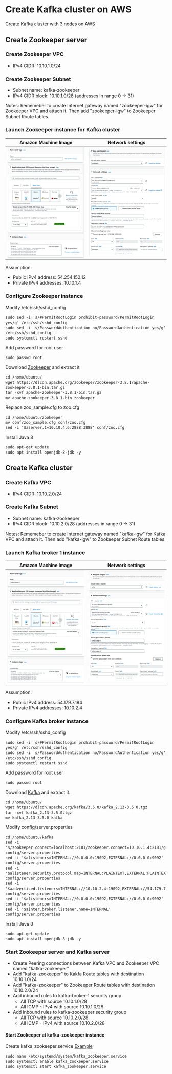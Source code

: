 # Create Kafka cluster on AWS
Create Kafka cluster with 3 nodes on AWS
## Create Zookeeper server
### Create Zookeeper VPC
- IPv4 CIDR: 10.10.1.0/24

### Create Zookeeper Subnet
- Subnet name: kafka-zookeeper
- IPv4 CIDR block: 10.10.1.0/28 (addresses in range 0 -> 31)

Notes: Rememeber to create Internet gateway named "zookeeper-igw" for Zookeeper VPC and attach it. Then add "zookeeper-igw" to Zookeeper Subnet Route tables.
### Launch Zookeeper instance for Kafka cluster
Amazon Machine Image             |  Network settings
:-------------------------:|:-------------------------:
![](https://github.com/namlv7197/kafka-cluster/blob/main/kafka-zookeeper-ami.png)  |  ![](https://github.com/namlv7197/kafka-cluster/blob/main/kafka-zookeeper-networks.png)
Assumption:
- Public IPv4 address: 54.254.152.12
- Private IPv4 addresses: 10.10.1.4
### Configure Zookeeper instance
Modify /etc/ssh/sshd_config
```
sudo sed -i 's/#PermitRootLogin prohibit-password/PermitRootLogin yes/g' /etc/ssh/sshd_config
sudo sed -i 's/PasswordAuthentication no/PasswordAuthentication yes/g' /etc/ssh/sshd_config
sudo systemctl restart sshd
```
Add password for root user
```
sudo passwd root
```
Download [Zookeeper](https://dlcdn.apache.org/zookeeper/zookeeper-3.8.1/apache-zookeeper-3.8.1-bin.tar.gz) and extract it
```
cd /home/ubuntu/
wget https://dlcdn.apache.org/zookeeper/zookeeper-3.8.1/apache-zookeeper-3.8.1-bin.tar.gz
tar -xvf apache-zookeeper-3.8.1-bin.tar.gz
mv apache-zookeeper-3.8.1-bin zookeeper
```
Replace zoo_sample.cfg to zoo.cfg
```
cd /home/ubuntu/zookeeper
mv conf/zoo_sample.cfg conf/zoo.cfg
sed -i '$aserver.1=10.10.4.6:2888:3888' conf/zoo.cfg
```
Install Java 8
```
sudo apt-get update
sudo apt install openjdk-8-jdk -y
```
## Create Kafka cluster
### Create Kafka VPC
- IPv4 CIDR: 10.10.2.0/24

### Create Kafka Subnet
- Subnet name: kafka-zookeeper
- IPv4 CIDR block: 10.10.2.0/28 (addresses in range 0 -> 31)

Notes: Rememeber to create Internet gateway named "kafka-igw" for Kafka VPC and attach it. Then add "kafka-igw" to Zookeeper Subnet Route tables.

### Launch Kafka broker 1 instance
Amazon Machine Image             |  Network settings
:-------------------------:|:-------------------------:
![](https://github.com/namlv7197/kafka-cluster/blob/main/kafka-broker-1-ami.png)  |  ![](https://github.com/namlv7197/kafka-cluster/blob/main/kafka-broker-1-networks.png)
Assumption:
- Public IPv4 address: 54.179.7.184
- Private IPv4 addresses: 10.10.2.4
### Configure Kafka broker instance
Modify /etc/ssh/sshd_config
```
sudo sed -i 's/#PermitRootLogin prohibit-password/PermitRootLogin yes/g' /etc/ssh/sshd_config
sudo sed -i 's/PasswordAuthentication no/PasswordAuthentication yes/g' /etc/ssh/sshd_config
sudo systemctl restart sshd
```
Add password for root user
```
sudo passwd root
```
Download [Kafka](https://dlcdn.apache.org/kafka/3.5.0/kafka_2.13-3.5.0.tgz) and extract it.
```
cd /home/ubuntu/
wget https://dlcdn.apache.org/kafka/3.5.0/kafka_2.13-3.5.0.tgz
tar -xvf kafka_2.13-3.5.0.tgz
mv kafka_2.13-3.5.0 kafka
```
Modify config/server.properties
```
cd /home/ubuntu/kafka
sed -i 's/zookeeper.connect=localhost:2181/zookeeper.connect=10.10.1.4:2181/g' config/server.properties
sed -i '$alisteners=INTERNAL://0.0.0.0:19092,EXTERNAL://0.0.0.0:9092' config/server.properties
sed -i '$alistener.security.protocol.map=INTERNAL:PLAINTEXT,EXTERNAL:PLAINTEXT' config/server.properties
sed -i '$aadvertised.listeners=INTERNAL://10.10.2.4:19092,EXTERNAL://54.179.7.184:9092' config/server.properties
sed -i '$alisteners=INTERNAL://0.0.0.0:19092,EXTERNAL://0.0.0.0:9092' config/server.properties
sed -i '$ainter.broker.listener.name=INTERNAL' config/server.properties
```
Install Java 8
```
sudo apt-get update
sudo apt install openjdk-8-jdk -y
```
### Start Zookeeper server and Kafka server
- Create Peering connections between Kafka VPC and Zookeeper VPC named "kafka-zookeeper"
- Add "kafka-zookeeper" to Kakfa Route tables with destination 10.10.1.0/24
- Add "kafka-zookeeper" to Zookeeper Route tables with destination 10.10.2.0/24
- Add inbound rules to kafka-broker-1 security group
  - All TCP with source 10.10.1.0/28
  - All ICMP - IPv4 with source 10.10.1.0/28
- Add inbound rules to kafka-zookeeper security group
  - All TCP with source 10.10.2.0/28
  - All ICMP - IPv4 with source 10.10.2.0/28
#### Start Zookeeper at kafka-zookeeper instance
Create kafka_zookeeper.service [Example](https://github.com/namlv7197/kafka-cluster/blob/main/kafka_zookeeper.service)
```
sudo nano /etc/systemd/system/kafka_zookeeper.service
sudo systemctl enable kafka_zookeeper.service
sudo systemctl start kafka_zookeeper.service
```
